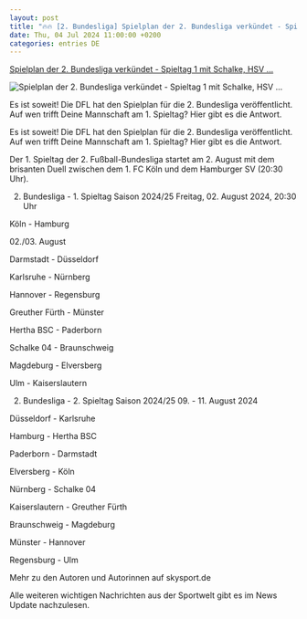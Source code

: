 ```yaml
---
layout: post
title: "🔥🔥 [2. Bundesliga] Spielplan der 2. Bundesliga verkündet - Spieltag 1 mit Schalke, HSV ..."
date: Thu, 04 Jul 2024 11:00:00 +0200
categories: entries DE
---
```

[Spielplan der 2. Bundesliga verkündet - Spieltag 1 mit Schalke, HSV ...](https://sport.sky.de/fussball/artikel/spielplan-der-2-bundesliga-verkuendet-spieltag-1-mit-schalke-hsv-koeln/13163227/34150)

![Spielplan der 2. Bundesliga verkündet - Spieltag 1 mit Schalke, HSV ...](https://e6.365dm.de/24/04/1600x900/skysport_de-karaman-schalke_6520815.jpg?20240413212706)

Es ist soweit! Die DFL hat den Spielplan für die 2. Bundesliga veröffentlicht. Auf wen trifft Deine Mannschaft am 1. Spieltag? Hier gibt es die Antwort.

Es ist soweit! Die DFL hat den Spielplan für die 2. Bundesliga veröffentlicht. Auf wen trifft Deine Mannschaft am 1. Spieltag? Hier gibt es die Antwort.

Der 1. Spieltag der 2. Fußball-Bundesliga startet am 2. August mit dem brisanten Duell zwischen dem 1. FC Köln und dem Hamburger SV (20:30 Uhr).

2. Bundesliga - 1. Spieltag Saison 2024/25 Freitag, 02. August 2024, 20:30 Uhr

Köln - Hamburg



02./03. August

Darmstadt - Düsseldorf

Karlsruhe - Nürnberg

Hannover - Regensburg

Greuther Fürth - Münster

Hertha BSC - Paderborn

Schalke 04 - Braunschweig

Magdeburg - Elversberg

Ulm - Kaiserslautern

2. Bundesliga - 2. Spieltag Saison 2024/25 09. - 11. August 2024

Düsseldorf - Karlsruhe

Hamburg - Hertha BSC

Paderborn - Darmstadt

Elversberg - Köln

Nürnberg - Schalke 04

Kaiserslautern - Greuther Fürth

Braunschweig - Magdeburg

Münster - Hannover

Regensburg - Ulm

Mehr zu den Autoren und Autorinnen auf skysport.de

Alle weiteren wichtigen Nachrichten aus der Sportwelt gibt es im News Update nachzulesen.

